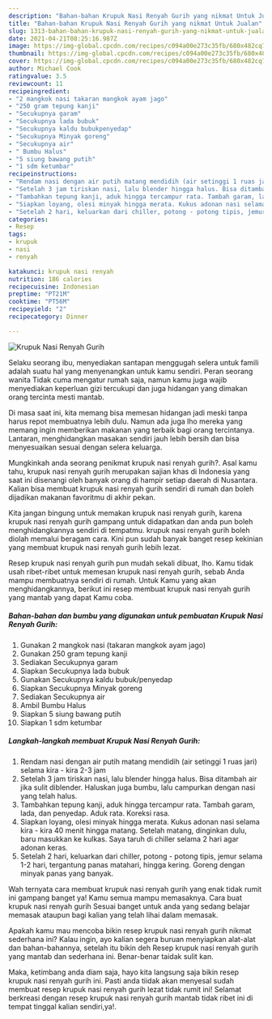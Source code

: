 ```yaml
---
description: "Bahan-bahan Krupuk Nasi Renyah Gurih yang nikmat Untuk Jualan"
title: "Bahan-bahan Krupuk Nasi Renyah Gurih yang nikmat Untuk Jualan"
slug: 1313-bahan-bahan-krupuk-nasi-renyah-gurih-yang-nikmat-untuk-jualan
date: 2021-04-21T08:25:16.987Z
image: https://img-global.cpcdn.com/recipes/c094a00e273c35fb/680x482cq70/krupuk-nasi-renyah-gurih-foto-resep-utama.jpg
thumbnail: https://img-global.cpcdn.com/recipes/c094a00e273c35fb/680x482cq70/krupuk-nasi-renyah-gurih-foto-resep-utama.jpg
cover: https://img-global.cpcdn.com/recipes/c094a00e273c35fb/680x482cq70/krupuk-nasi-renyah-gurih-foto-resep-utama.jpg
author: Michael Cook
ratingvalue: 3.5
reviewcount: 11
recipeingredient:
- "2 mangkok nasi takaran mangkok ayam jago"
- "250 gram tepung kanji"
- "Secukupnya garam"
- "Secukupnya lada bubuk"
- "Secukupnya kaldu bubukpenyedap"
- "Secukupnya Minyak goreng"
- "Secukupnya air"
- " Bumbu Halus"
- "5 siung bawang putih"
- "1 sdm ketumbar"
recipeinstructions:
- "Rendam nasi dengan air putih matang mendidih (air setinggi 1 ruas jari) selama kira - kira 2-3 jam"
- "Setelah 3 jam tiriskan nasi, lalu blender hingga halus. Bisa ditambah air jika sulit diblender. Haluskan juga bumbu, lalu campurkan dengan nasi yang telah halus."
- "Tambahkan tepung kanji, aduk hingga tercampur rata. Tambah garam, lada, dan penyedap. Aduk rata. Koreksi rasa."
- "Siapkan loyang, olesi minyak hingga merata. Kukus adonan nasi selama kira - kira 40 menit hingga matang. Setelah matang, dinginkan dulu, baru masukkan ke kulkas. Saya taruh di chiller selama 2 hari agar adonan keras."
- "Setelah 2 hari, keluarkan dari chiller, potong - potong tipis, jemur selama 1-2 hari, tergantung panas matahari, hingga kering. Goreng dengan minyak panas yang banyak."
categories:
- Resep
tags:
- krupuk
- nasi
- renyah

katakunci: krupuk nasi renyah 
nutrition: 186 calories
recipecuisine: Indonesian
preptime: "PT21M"
cooktime: "PT56M"
recipeyield: "2"
recipecategory: Dinner

---
```



![Krupuk Nasi Renyah Gurih](https://img-global.cpcdn.com/recipes/c094a00e273c35fb/680x482cq70/krupuk-nasi-renyah-gurih-foto-resep-utama.jpg)

Selaku seorang ibu, menyediakan santapan menggugah selera untuk famili adalah suatu hal yang menyenangkan untuk kamu sendiri. Peran seorang  wanita Tidak cuma mengatur rumah saja, namun kamu juga wajib menyediakan keperluan gizi tercukupi dan juga hidangan yang dimakan orang tercinta mesti mantab.

Di masa  saat ini, kita memang bisa memesan hidangan jadi meski tanpa harus repot membuatnya lebih dulu. Namun ada juga lho mereka yang memang ingin memberikan makanan yang terbaik bagi orang tercintanya. Lantaran, menghidangkan masakan sendiri jauh lebih bersih dan bisa menyesuaikan sesuai dengan selera keluarga. 



Mungkinkah anda seorang penikmat krupuk nasi renyah gurih?. Asal kamu tahu, krupuk nasi renyah gurih merupakan sajian khas di Indonesia yang saat ini disenangi oleh banyak orang di hampir setiap daerah di Nusantara. Kalian bisa membuat krupuk nasi renyah gurih sendiri di rumah dan boleh dijadikan makanan favoritmu di akhir pekan.

Kita jangan bingung untuk memakan krupuk nasi renyah gurih, karena krupuk nasi renyah gurih gampang untuk didapatkan dan anda pun boleh menghidangkannya sendiri di tempatmu. krupuk nasi renyah gurih boleh diolah memalui beragam cara. Kini pun sudah banyak banget resep kekinian yang membuat krupuk nasi renyah gurih lebih lezat.

Resep krupuk nasi renyah gurih pun mudah sekali dibuat, lho. Kamu tidak usah ribet-ribet untuk memesan krupuk nasi renyah gurih, sebab Anda mampu membuatnya sendiri di rumah. Untuk Kamu yang akan menghidangkannya, berikut ini resep membuat krupuk nasi renyah gurih yang mantab yang dapat Kamu coba.

<!--inarticleads1-->

##### Bahan-bahan dan bumbu yang digunakan untuk pembuatan Krupuk Nasi Renyah Gurih:

1. Gunakan 2 mangkok nasi (takaran mangkok ayam jago)
1. Gunakan 250 gram tepung kanji
1. Sediakan Secukupnya garam
1. Siapkan Secukupnya lada bubuk
1. Gunakan Secukupnya kaldu bubuk/penyedap
1. Siapkan Secukupnya Minyak goreng
1. Sediakan Secukupnya air
1. Ambil  Bumbu Halus
1. Siapkan 5 siung bawang putih
1. Siapkan 1 sdm ketumbar




<!--inarticleads2-->

##### Langkah-langkah membuat Krupuk Nasi Renyah Gurih:

1. Rendam nasi dengan air putih matang mendidih (air setinggi 1 ruas jari) selama kira - kira 2-3 jam
1. Setelah 3 jam tiriskan nasi, lalu blender hingga halus. Bisa ditambah air jika sulit diblender. Haluskan juga bumbu, lalu campurkan dengan nasi yang telah halus.
1. Tambahkan tepung kanji, aduk hingga tercampur rata. Tambah garam, lada, dan penyedap. Aduk rata. Koreksi rasa.
1. Siapkan loyang, olesi minyak hingga merata. Kukus adonan nasi selama kira - kira 40 menit hingga matang. Setelah matang, dinginkan dulu, baru masukkan ke kulkas. Saya taruh di chiller selama 2 hari agar adonan keras.
1. Setelah 2 hari, keluarkan dari chiller, potong - potong tipis, jemur selama 1-2 hari, tergantung panas matahari, hingga kering. Goreng dengan minyak panas yang banyak.




Wah ternyata cara membuat krupuk nasi renyah gurih yang enak tidak rumit ini gampang banget ya! Kamu semua mampu memasaknya. Cara buat krupuk nasi renyah gurih Sesuai banget untuk anda yang sedang belajar memasak ataupun bagi kalian yang telah lihai dalam memasak.

Apakah kamu mau mencoba bikin resep krupuk nasi renyah gurih nikmat sederhana ini? Kalau ingin, ayo kalian segera buruan menyiapkan alat-alat dan bahan-bahannya, setelah itu bikin deh Resep krupuk nasi renyah gurih yang mantab dan sederhana ini. Benar-benar taidak sulit kan. 

Maka, ketimbang anda diam saja, hayo kita langsung saja bikin resep krupuk nasi renyah gurih ini. Pasti anda tiidak akan menyesal sudah membuat resep krupuk nasi renyah gurih lezat tidak rumit ini! Selamat berkreasi dengan resep krupuk nasi renyah gurih mantab tidak ribet ini di tempat tinggal kalian sendiri,ya!.

